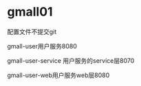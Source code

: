 # gmall01
配置文件不提交git

gmall-user用户服务8080

gmall-user-service 用户服务的service层8070

gmall-user-web用户服务web层8080